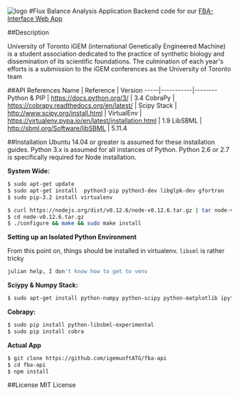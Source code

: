 ![logo](http://45.55.193.224/logo_grey.png) 
#Flux Balance Analysis Application
Backend code for our [FBA-Interface Web App](https://github.com/igemuoftATG/fba-webapp)

##Description

University of Toronto iGEM (international Genetically Engineered Machine) is a student association dedicated to the practice of synthetic biology and dissemination of its scientific foundations. The culmination of each year's efforts is a submission to the iGEM conferences as the University of Toronto team

##API References
  Name | Reference | Version
  -----|-----------|--------
  Python & PIP | https://docs.python.org/3/ | 3.4
  CobraPy | https://cobrapy.readthedocs.org/en/latest/ | 
  Scipy Stack | http://www.scipy.org/install.html | 
  VirtualEnv | https://virtualenv.pypa.io/en/latest/installation.html | 1.9
  LibSBML | http://sbml.org/Software/libSBML | 5.11.4

##Installation
Ubuntu 14.04 or greater is assumed for these installation guides. Python 3.x is assumed for all instances of Python. Python 2.6 or 2.7 is specifically required for Node installation. 

**System Wide:**
```bash
$ sudo apt-get update
$ sudo apt-get install  python3-pip python3-dev libglpk-dev gfortran 
$ sudo pip-3.2 install virtualenv

$ curl https://nodejs.org/dist/v0.12.6/node-v0.12.6.tar.gz | tar node-v0.12.6.tar.gz 
$ cd node-v0.12.6.tar.gz
$ ./configure && make && sudo make install
```

**Setting up an Isolated Python Environment**

From this point on, things should be installed in virtualenv. ```libsml``` is rather tricky
```bash
julian help, I don't know how to get to venv
```

**Sciypy & Numpy Stack:**
```bash
$ sudo apt-get install python-numpy python-scipy python-matplotlib ipython ipython-notebook python-pandas python-sympy python-nose
```

**Cobrapy:**
```bash
$ sudo pip install python-libsbml-experimental
$ sudo pip install cobra
```

**Actual App**
```bash
$ git clone https://github.com/igemuoftATG/fba-api
$ cd fba-api
$ npm install
```

##License
MIT License
